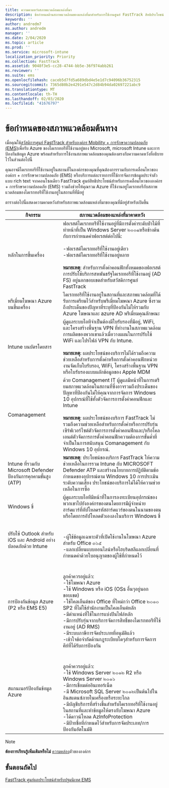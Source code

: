 ```yaml
---
title: ความคาดหวังสภาพแวดล้อมแหล่งที่มา
description: ข้อกำหนดด้านสภาพแวดล้อมของแหล่งที่มาสำหรับการใช้งานศูนย์ FastTrack สิทธิประโยชน์สำหรับ EMS
keywords: ''
author: andredm7
ms.author: andredm
manager: ''
ms.date: 2/04/2020
ms.topic: article
ms.prod: ''
ms.service: microsoft-intune
localization_priority: Priority
ms.collection: FastTrack
ms.assetid: 9048f3e5-cc28-4744-bb5e-36f974abb261
ms.reviewer: ''
ms.suite: ems
ms.openlocfilehash: caceb5d7fd5a689dbd4e5e1d7c94096b36752315
ms.sourcegitcommit: 7365d80b2e4291e547c2d84b94da02697221abc9
ms.translationtype: MT
ms.contentlocale: th-TH
ms.lasthandoff: 02/03/2020
ms.locfileid: "41676797"
---
```

# <a name="source-environment-expectations"></a>ข้อกำหนดของสภาพแวดล้อมต้นทาง

เมื่อคุณใช้[สวัสดิการศูนย์ FastTrack สำหรับองค์กร Mobility + การรักษาความปลอดภัย (EMS)](EMS-fasttrack-benefit-for-EMS.md)เพื่อรับ Azure ของไดเรกทอรีที่ใช้งานอยู่ของ Microsoft, microsoft Intune และการป้องกันข้อมูล Azure พร้อมสำหรับการใช้งานสภาพแวดล้อมของคุณต้องตรงกับความคาดหวังที่อธิบายไว้ในส่วนต่อไปนี้

คุณอาจมีไดเรกทอรีที่ใช้งานอยู่ในสถานที่ในองค์กรของคุณที่คุณต้องการรวมกับการเคลื่อนไหวขององค์กร + การรักษาความปลอดภัย (EMS) หรือบริการแต่ละรายการที่ใช้การจัดการข้อมูลประจำตัวแบบ rich text จากคอนโซลเดียว FastTrack ศูนย์สิทธิประโยชน์สำหรับการเคลื่อนไหวขององค์กร + การรักษาความปลอดภัย (EMS) รวมถึงช่วยให้คุณรวม Azure ที่ใช้งานอยู่ไดเรกทอรีกับสภาพแวดล้อมของไดเรกทอรีที่ใช้งานอยู่ในสถานที่ที่มีอยู่

ตารางต่อไปนี้แสดงความคาดหวังสำหรับสภาพแวดล้อมแหล่งที่มาของคุณที่มีอยู่สำหรับเปิดขึ้น

|กิจกรรม|สภาพแวดล้อมของแหล่งที่มาคาดหวัง|
|------------|----------------------------------|
|หลักในการขึ้นเครื่อง|ฟอเรสต์ไดเรกทอรีที่ใช้งานอยู่ที่มีการตั้งค่าระดับป่าไม้ที่ทำหน้าที่เป็น Windows Server ๒๐๐๘หรือข้างต้นกับการกำหนดค่าฟอเรสต์ต่อไปนี้:<br /><br />-ฟอเรสต์ไดเรกทอรีที่ใช้งานอยู่เดียว<br />-ฟอเรสต์ไดเรกทอรีที่ใช้งานอยู่หลาย </br></br>**หมายเหตุ**: สำหรับการตั้งค่าคอนฟิกทั้งหมดของฟอเรสต์การปรับใช้บริการสหพันธรัฐไดเรกทอรีที่ใช้งานอยู่ (AD FS) อยู่นอกขอบเขตสำหรับสวัสดิการศูนย์ FastTrack|
|พรีเมี่ยมโฆษณา Azure บนขึ้นเครื่อง|ไดเรกทอรีที่ใช้งานอยู่ในสถานที่และสภาพแวดล้อมที่ได้รับการเตรียมไว้สำหรับพรีเมี่ยมโฆษณา Azure ซึ่งรวมถึงประเด็นของปัญหาที่ระบุที่ป้องกันไม่ให้รวมกับ Azure โฆษณาและ azure AD พรีเมี่ยมคุณลักษณะ|
|Intune บนบัตรโดยสาร| ผู้ดูแลระบบไอทีจำเป็นต้องมีใบรับรองที่มีอยู่, WiFi, และโครงสร้างพื้นฐาน VPN ที่ทำงานในสภาพแวดล้อมการผลิตของพวกเขาแล้วเมื่อวางแผนในการปรับใช้ WiFi และโปรไฟล์ VPN กับ Intune.<br /><br /> **หมายเหตุ**: ผลประโยชน์ของบริการไม่ได้รวมถึงความช่วยเหลือสำหรับการตั้งค่าหรือการตั้งค่าคอนฟิกหน่วยงานจัดเก็บใบรับรอง, WiFi, โครงสร้างพื้นฐาน VPN หรือใบรับรองแบบผลักข้อมูลของ Apple MDM  |
|Comanagement|ด้วย Comanagement IT ผู้ดูแลมีหน้าที่ในการเตรียมสภาพแวดล้อมในสถานที่ซึ่งอาจรวมถึงประเด็นของปัญหาที่ป้องกันไม่ให้คุณจากการจัดการ Windows 10 อุปกรณ์ที่ใช้ทั้งตัวจัดการการตั้งค่าคอนฟิกและ Intune<br /><br />**หมายเหตุ**: ผลประโยชน์ของบริการ FastTrack ไม่รวมถึงความช่วยเหลือสำหรับการตั้งค่าหรือการปรับรุ่นเซิร์ฟเวอร์ไซต์ตัวจัดการการตั้งค่าคอนฟิกและ/หรือไคลเอนต์ตัวจัดการการตั้งค่าคอนฟิกความต้องการขั้นต่ำที่จำเป็นในการสนับสนุน Comanagement กับ Windows 10 อุปกรณ์. |
|Intune ที่รวมกับ Microsoft Defender ป้องกันการคุกคามขั้นสูง (ATP)|**หมายเหตุ**: ประโยชน์ของบริการ FastTrack ให้ความช่วยเหลือในการรวม Intune กับ MICROSOFT Defender ATP และสร้างนโยบายการปฏิบัติตามข้อกำหนดของอุปกรณ์ตาม Windows 10 การประเมินระดับความเสี่ยง ประโยชน์ของบริการไม่ได้ให้ความช่วยเหลือในการซื้อ |
|Windows ขี่|ผู้ดูแลระบบไอทีมีหน้าที่ในการลงทะเบียนอุปกรณ์ของพวกเขาไปยังองค์กรของตนโดยการมีผู้จำหน่ายฮาร์ดแวร์ที่อัปโหลดรหัสฮาร์ดแวร์ของตนในนามของตนหรือโดยการอัปโหลดตัวเองลงในบริการ Windows ขี่ |
|ปรับใช้ Outlook สำหรับ iOS และ Android อย่างปลอดภัยด้วย Intune|<br /><br />-ผู้ใช้ข้อมูลเฉพาะตัวที่เปิดใช้งานในโฆษณา Azure สำหรับ Office ๓๖๕<br />-แลกเปลี่ยนแบบออนไลน์หรือไฮบริดสลีแลกเปลี่ยนที่กำหนดค่าด้วยใบอนุญาตของผู้ใช้ที่กำหนดไว้<br />|
|การป้องกันข้อมูล Azure (P2 หรือ EMS E5)|<br /><br />ลูกค้าควรอยู่แล้ว: <br /> -ใช้โฆษณา Azure<br />-ใช้ Windows หรือ iOS (OSs อื่นๆอยู่นอกขอบเขต)<br /> -ใช้ไคลเอ็นต์ของ Office ที่ใหม่กว่า Office ๒๐๑๐ SP2 ที่ไม่ใช้สำนักงานเป็นไคลเอ็นต์หลัก <br /> -มีตำแหน่งที่ใช้ในการแบ่งปันไฟล์หลัก  <br /> -มีการปรับรุ่นจากบริการจัดการสิทธิ์ของไดเรกทอรีที่ใช้งานอยู่ (AD RMS) <br /> -มีระบบภาษีการจัดประเภทที่อนุมัติแล้ว <br /> -เข้าใจข้อจำกัดด้านกฎระเบียบใดๆสำหรับการจัดการคีย์ที่ได้รับการป้องกัน <br />|
|สแกนเนอร์ป้องกันข้อมูล Azure|<br /><br /> ลูกค้าควรอยู่แล้ว: <br /> -ใช้ Windows Server ๒๐๑๒ R2 หรือ Windows Server ๒๐๑๖<br /> -มีการเชื่อมต่ออินเทอร์เน็ต <br /> -มี Microsoft SQL Server ๒๐๑๒เป็นต้นไปในอินสแตนซ์ภายในเครื่องหรือระยะไกล  <br /> -มีบัญชีบริการที่สร้างขึ้นสำหรับไดเรกทอรีที่ใช้งานอยู่ในสถานที่และทำข้อมูลให้ตรงกับโฆษณา Azure  <br /> -ได้ดาวน์โหลด AzInfoProtection <br /> -มีป้ายชื่อที่กำหนดไว้สำหรับการจัดประเภท/การป้องกันอัตโนมัติ<br />|

> [!NOTE]
> **ต้องการเรียนรู้เพิ่มเติมหรือไม่** 
> [ความคล่อง](https://www.microsoft.com/cloud-platform/enterprise-mobility)ตัวขององค์กร

## <a name="next-steps"></a>ขั้นตอนถัดไป

[FastTrack ศูนย์ผลประโยชน์สำหรับปฐมนิเทศ EMS](EMS-onboarding-phases.md)
